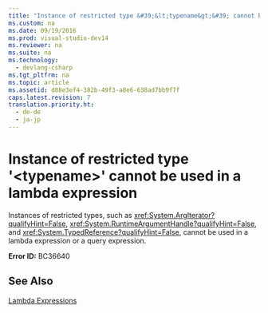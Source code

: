 ```yaml
---
title: "Instance of restricted type &#39;&lt;typename&gt;&#39; cannot be used in a lambda expression"
ms.custom: na
ms.date: 09/19/2016
ms.prod: visual-studio-dev14
ms.reviewer: na
ms.suite: na
ms.technology: 
  - devlang-csharp
ms.tgt_pltfrm: na
ms.topic: article
ms.assetid: d88e3ef4-382b-49f3-a8e6-638ad7bb9f7f
caps.latest.revision: 7
translation.priority.ht: 
  - de-de
  - ja-jp
---
```

# Instance of restricted type &#39;&lt;typename&gt;&#39; cannot be used in a lambda expression
Instances of restricted types, such as <xref:System.ArgIterator?qualifyHint=False>, <xref:System.RuntimeArgumentHandle?qualifyHint=False>, and <xref:System.TypedReference?qualifyHint=False>, cannot be used in a lambda expression or a query expression.  
  
 **Error ID:** BC36640  
  
## See Also  
 [Lambda Expressions](../vs140/Lambda-Expressions--Visual-Basic-.md)